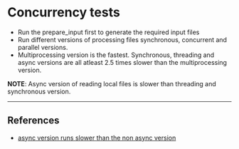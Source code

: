 # Concurrency tests

* Run the prepare_input first to generate the required input files
* Run different versions of processing files synchronous, concurrent and parallel versions.
* Multiprocessing version is the fastest. Synchronous, threading and async versions are all atleast 2.5 times slower than the multiprocessing version.

**NOTE**: Async version of reading local files is slower than threading and synchronous version.

---

## References

* [async version runs slower than the non async version](https://stackoverflow.com/questions/60028299/async-version-runs-slower-than-the-non-async-version)
